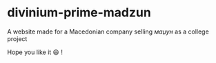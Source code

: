 # divinium-prime-madzun

A website made for a Macedonian company selling *маџун* as a college project

Hope you like it :smile: !
